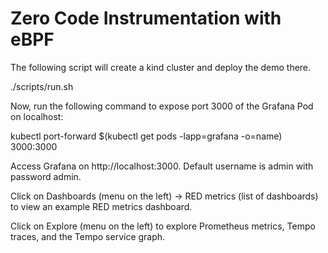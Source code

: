 # Zero Code Instrumentation with eBPF

The following script will create a kind cluster and deploy the demo there.

./scripts/run.sh

Now, run the following command to expose port 3000 of the Grafana Pod on localhost:

kubectl port-forward $(kubectl get pods -lapp=grafana -o=name) 3000:3000

Access Grafana on http://localhost:3000. Default username is admin with password admin.

Click on Dashboards (menu on the left) -> RED metrics (list of dashboards) to view an example RED metrics dashboard.

Click on Explore (menu on the left) to explore Prometheus metrics, Tempo traces, and the Tempo service graph.
